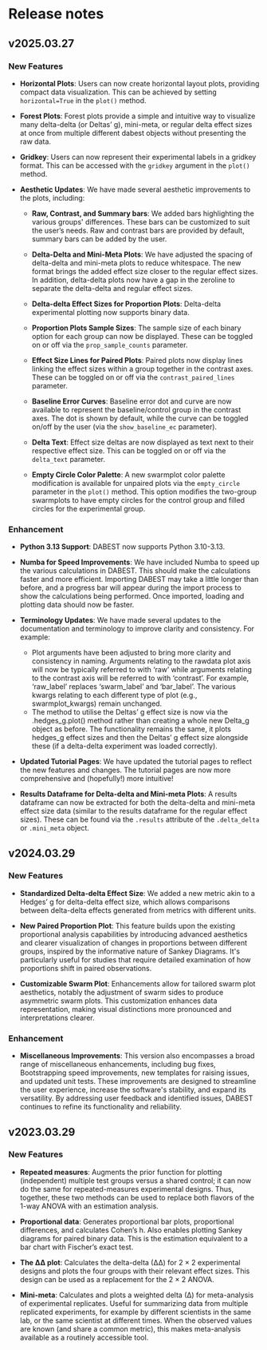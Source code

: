 # Release notes

<!-- do not remove -->

## v2025.03.27

### New Features

- **Horizontal Plots**: Users can now create horizontal layout plots, providing compact data visualization. This can be achieved by setting `horizontal=True` in the `plot()` method.

- **Forest Plots**: Forest plots provide a simple and intuitive way to visualize many delta-delta (or Deltas’ g), mini-meta, or regular delta effect sizes at once from multiple different dabest objects without presenting the raw data.

- **Gridkey**: Users can now represent their experimental labels in a gridkey format. This can be accessed with the `gridkey` argument in the `plot()` method. 

- **Aesthetic Updates**: We have made several aesthetic improvements to the plots, including:
   - **Raw, Contrast, and Summary bars**: We added bars highlighting the various groups' differences. These bars can be customized to suit the user’s needs. Raw and contrast bars are provided by default, summary bars can be added by the user.
  
   - **Delta-Delta and Mini-Meta Plots**: We have adjusted the spacing of delta-delta and mini-meta plots to reduce whitespace. The new format brings the added effect size closer to the regular effect sizes. In addition, delta-delta plots now have a gap in the zeroline to separate the delta-delta and regular effect sizes.

   - **Delta-delta Effect Sizes for Proportion Plots**: Delta-delta experimental plotting now supports binary data.

   - **Proportion Plots Sample Sizes**: The sample size of each binary option for each group can now be displayed. These can be toggled on or off via the `prop_sample_counts` parameter.

   - **Effect Size Lines for Paired Plots**: Paired plots now display lines linking the effect sizes within a group together in the contrast axes. These can be toggled on or off via the `contrast_paired_lines` parameter.

   - **Baseline Error Curves**: Baseline error dot and curve are now available to represent the baseline/control group in the contrast axes. The dot is shown by default, while the curve can be toggled on/off by the user (via the `show_baseline_ec` parameter).

   - **Delta Text**: Effect size deltas are now displayed as text next to their respective effect size. This can be toggled on or off via the `delta_text` parameter.

   - **Empty Circle Color Palette**: A new swarmplot color palette modification is available for unpaired plots via the `empty_circle` parameter in the `plot()` method. This option modifies the two-group swarmplots to have empty circles for the control group and filled circles for the experimental group.

### Enhancement

- **Python 3.13 Support**: DABEST now supports Python 3.10-3.13.

- **Numba for Speed Improvements**: We have included Numba to speed up the various calculations in DABEST. This should make the calculations faster and more efficient. Importing DABEST may take a little longer than before, and a progress bar will appear during the import process to show the calculations being performed. Once imported, loading and plotting data should now be faster.

- **Terminology Updates**: We have made several updates to the documentation and terminology to improve clarity and consistency. For example:
    - Plot arguments have been adjusted to bring more clarity and consistency in naming. Arguments relating to the rawdata plot axis will now be typically referred to with ‘raw’ while arguments relating to the contrast axis will be referred to with ‘contrast’. For example, ‘raw_label’ replaces ‘swarm_label’ and ‘bar_label’. The various kwargs relating to each different type of plot (e.g., swarmplot_kwargs) remain unchanged. 
    - The method to utilise the Deltas’ g effect size is now via the .hedges_g.plot() method rather than creating a whole new Delta_g object as before. The functionality remains the same, it plots hedges_g effect sizes and then the Deltas’ g effect size alongside these (if a delta-delta experiment was loaded correctly).

- **Updated Tutorial Pages**: We have updated the tutorial pages to reflect the new features and changes. The tutorial pages are now more comprehensive and (hopefully!) more intuitive!

- **Results Dataframe for Delta-delta and Mini-meta Plots**: A results dataframe can now be extracted for both the delta-delta and mini-meta effect size data (similar to the results dataframe for the regular effect sizes). These can be found via the `.results` attribute of the `.delta_delta` or `.mini_meta` object.



## v2024.03.29

### New Features

- **Standardized Delta-delta Effect Size**: We added a new metric akin to a Hedges’ g for delta-delta effect size, which allows comparisons between delta-delta effects generated from metrics with different units. 

- **New Paired Proportion Plot**: This feature builds upon the existing proportional analysis capabilities by introducing advanced aesthetics and clearer visualization of changes in proportions between different groups, inspired by the informative nature of Sankey Diagrams. It's particularly useful for studies that require detailed examination of how proportions shift in paired observations.

- **Customizable Swarm Plot**: Enhancements allow for tailored swarm plot aesthetics, notably the adjustment of swarm sides to produce asymmetric swarm plots. This customization enhances data representation, making visual distinctions more pronounced and interpretations clearer.

### Enhancement

- **Miscellaneous Improvements**: This version also encompasses a broad range of miscellaneous enhancements, including bug fixes, Bootstrapping speed improvements, new templates for raising issues, and updated unit tests. These improvements are designed to streamline the user experience, increase the software's stability, and expand its versatility. By addressing user feedback and identified issues, DABEST continues to refine its functionality and reliability.



## v2023.03.29

### New Features
- **Repeated measures**: Augments the prior function for plotting (independent) multiple test groups versus a shared control; it can now do the same for repeated-measures experimental designs. Thus, together, these two methods can be used to replace both flavors of the 1-way ANOVA with an estimation analysis.

- **Proportional data**: Generates proportional bar plots, proportional differences, and calculates Cohen’s h. Also enables plotting Sankey diagrams for paired binary data. This is the estimation equivalent to a bar chart with Fischer’s exact test.

- **The ∆∆ plot**: Calculates the delta-delta (∆∆) for 2 × 2 experimental designs and plots the four groups with their relevant effect sizes. This design can be used as a replacement for the 2 × 2 ANOVA.

- **Mini-meta**: Calculates and plots a weighted delta (∆) for meta-analysis of experimental replicates. Useful for summarizing data from multiple replicated experiments, for example by different scientists in the same lab, or the same scientist at different times. When the observed values are known (and share a common metric), this makes meta-analysis available as a routinely accessible tool.